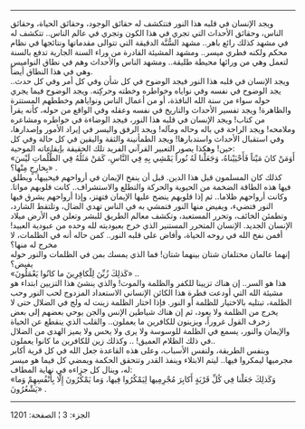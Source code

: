 ------------------------------------------------------------------------

ويجد الإنسان في قلبه هذا النور فتتكشف له حقائق الوجود، وحقائق الحياة،
وحقائق الناس، وحقائق الأحداث التي تجري في هذا الكون وتجري في عالم
الناس.. تتكشف له في مشهد كذلك رائع باهر.. مشهد السُّنَّة الدقيقة التي تتوالى
مقدماتها ونتائجها في نظام محكم ولكنه فطري ميسر.. ومشهد المشيئة القادرة
من وراء السنة الجارية تدفع بالسنة لتعمل وهي من ورائها محيطة طليقة..
ومشهد الناس والأحداث وهم في نطاق النواميس وهي في هذا النطاق أيضاً.  
ويجد الإنسان في قلبه هذا النور فيجد الوضوح في كل شأن وفي كل أمر وفي كل
حدث.. يجد الوضوح في نفسه وفي نواياه وخواطره وخطته وحركِته. ويجد الوضوح
فيما يجري حوله سواء من سنة الله النافذة، أو من أعمال الناس ونواياهم
وخططهم المستترة والظاهرة! ويجد تفسير الأحداث والتاريخ في نفسه وعقله وفي
الواقع من حوله، كأنه يقرأ من كتاب! ويجد الإنسان في قلبه هذا النور، فيجد
الوضاءة في خواطره ومشاعره وملامحه! ويجد الراحة في باله وحاله ومآله! ويجد
الرفق واليسر في إيراد الأمور وإصدارها، وفي استقبال الأحداث واستدبارها!
ويجد الطمأنينة والثقة واليقين في كل حالة وفي كل حين! وهكذا يصور التعبير
القرآني الفريد تلك الحقيقة بإيقاعاته الموحية:  
«أَوَمَنْ كانَ مَيْتاً فَأَحْيَيْناهُ، وَجَعَلْنا لَهُ نُوراً يَمْشِي بِهِ فِي النَّاسِ، كَمَنْ مَثَلُهُ فِي
الظُّلُماتِ لَيْسَ بِخارِجٍ مِنْها؟» .  
كذلك كان المسلمون قبل هذا الدين. قبل أن ينفخ الإيمان في أرواحهم فيحييها،
ويطلق فيها هذه الطاقة الضخمة من الحيوية والحركة والتطلع والاستشراف..
كانت قلوبهم مواتا. وكانت أرواحهم ظلاما.. ثم إذا قلوبهم ينضح عليها
الإيمان فتهتز، وإذا أرواحهم يشرق فيها النور فتضيء، ويفيض منها النور
فتمشي به في الناس تهدي الضال، وتلتقط الشارد، وتطمئن الخائف، وتحرر
المستعبد، وتكشف معالم الطريق للبشر وتعلن في الأرض ميلاد الإنسان الجديد.
الإنسان المتحرر المستنير الذي خرج بعبوديته لله وحده من عبودية العبيد!
أفمن نفخ الله في روحه الحياة، وأفاض على قلبه النور.. كمن حاله أنه في
الظلمات، لا مخرج له منها؟  
إنهما عالمان مختلفان شتان بينهما شتان! فما الذي يمسك بمن في الظلمات
والنور حوله يفيض؟  
«كَذلِكَ زُيِّنَ لِلْكافِرِينَ ما كانُوا يَعْمَلُونَ» ..  
هذا هو السر.. إن هناك تزيينا للكفر والظلمة والموت! والذي ينشئ هذا
التزيين ابتداء هو مشيئة الله التي أودعت فطرة هذا الكائن الإنساني
الاستعداد المزدوج لحب النور وحب الظلمة، تبتليه بالاختيار للظلمة أو
النور. فإذا اختار الظلمة زينت له ولج في الضلال حتى لا يخرج من الظلمة ولا
يعود، ثم إن هناك شياطين الإنس والجن يوحي بعضهم إلى بعض زخرف القول غروراً،
ويزينون للكافرين ما يعملون.. والقلب الذي ينقطع عن الحياة والإيمان
والنور، يسمع في الظلمة للوسوسة ولا يرى ولا يحس ولا يميز الهدى من الضلال
في ذلك الظلام العميق! .. وكذلك زين للكافرين ما كانوا يعملون..  
وبنفس الطريقة، ولنفس الأسباب، وعلى هذه القاعدة جعل الله في كل قرية أكابر
مجرميها ليمكروا فيها.. ليتم الابتلاء وينفذ القدر وتتحقق الحكمة ويمضي كل
فيما هو ميسر له، وينال كل جزاءه في نهاية المطاف:  
«وَكَذلِكَ جَعَلْنا فِي كُلِّ قَرْيَةٍ أَكابِرَ مُجْرِمِيها لِيَمْكُرُوا فِيها، وَما يَمْكُرُونَ إِلَّا
بِأَنْفُسِهِمْ وَما يَشْعُرُونَ» .

------------------------------------------------------------------------

الجزء: 3 ¦ الصفحة: 1201
